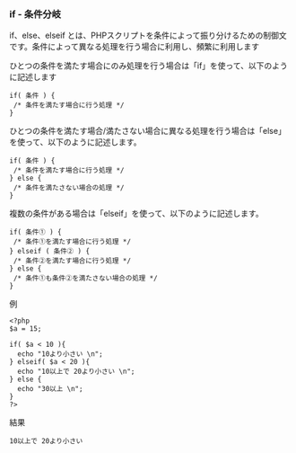 ### if - 条件分岐
if、else、elseif とは、PHPスクリプトを条件によって振り分けるための制御文です。条件によって異なる処理を行う場合に利用し、頻繁に利用します

ひとつの条件を満たす場合にのみ処理を行う場合は「if」を使って、以下のように記述します
```
if( 条件 ) {
 /* 条件を満たす場合に行う処理 */
}

```

ひとつの条件を満たす場合/満たさない場合に異なる処理を行う場合は「else」を使って、以下のように記述します。
```
if( 条件 ) {
 /* 条件を満たす場合に行う処理 */
} else {
 /* 条件を満たさない場合の処理 */
}

```

複数の条件がある場合は「elseif」を使って、以下のように記述します。
```
if( 条件① ) {
 /* 条件①を満たす場合に行う処理 */
} elseif ( 条件② ) {
 /* 条件②を満たす場合に行う処理 */
} else {
 /* 条件①も条件②を満たさない場合の処理 */
}

```
例
```
<?php
$a = 15;
 
if( $a < 10 ){
  echo "10より小さい \n";
} elseif( $a < 20 ){
  echo "10以上で 20より小さい \n";
} else {
  echo "30以上 \n";
}
?>

```
結果
```
10以上で 20より小さい
```

